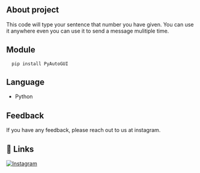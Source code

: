 
## About project

This code will type your sentence that number you have given. You can use it anywhere even you can use it to send a message mulitiple time.
## Module


```module
  pip install PyAutoGUI
```



##  Language
- Python


## Feedback

If you have any feedback, please reach out to us at instagram. 
## 🔗 Links

[![Instagram](https://img.shields.io/badge/instagram-000?style=for-the-badge&logo=instagram&logoColor=white)](https://www.instagram.com/techie_31/)

